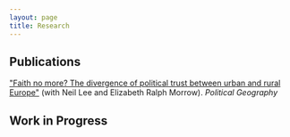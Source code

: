 ```yaml
---
layout: page
title: Research
---
```


## Publications

["Faith no more? The divergence of political trust between urban and rural Europe"](https://www.sciencedirect.com/science/article/abs/pii/S096262982100086X#!/) (with Neil Lee and Elizabeth Ralph Morrow).
*Political Geography*

## Work in Progress


